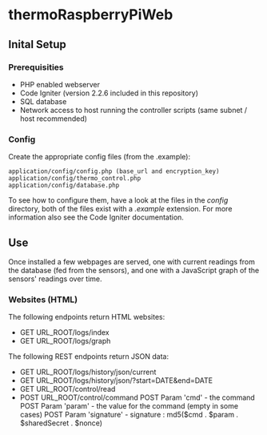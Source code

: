 # thermoRaspberryPiWeb

## Inital Setup

### Prerequisities

* PHP enabled webserver
* Code Igniter (version 2.2.6 included in this repository)
* SQL database
* Network access to host running the controller scripts (same subnet / host recommended)

### Config

Create the appropriate config files (from the .example):

```
application/config/config.php (base_url and encryption_key)
application/config/thermo_control.php
application/config/database.php
```

To see how to configure them, have a look at the files in the <em>config</em> directory, both of the files exist with a <em>.example</em> extension. For more information also see the Code Igniter documentation.

## Use

Once installed a few webpages are served, one with current readings from the database (fed from the sensors), and one with a JavaScript graph of the sensors' readings over time.

### Websites (HTML)

The following endpoints return HTML websites:

* GET URL_ROOT/logs/index
* GET URL_ROOT/logs/graph

The following REST endpoints return JSON data:

* GET URL_ROOT/logs/history/json/current
* GET URL_ROOT/logs/history/json/?start=DATE&end=DATE
* GET URL_ROOT/control/read
* POST URL_ROOT/control/command
	POST Param 'cmd' - the command
	POST Param 'param' - the value for the command (empty in some cases)
	POST Param 'signature' - signature : md5($cmd . $param . $sharedSecret . $nonce)

